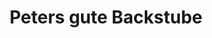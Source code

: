 ---
title: "Peters gute Backstube"
url: /buehl/peters-gute-backstube-eisenbahnstrasse/
shop: Bäckerei
---